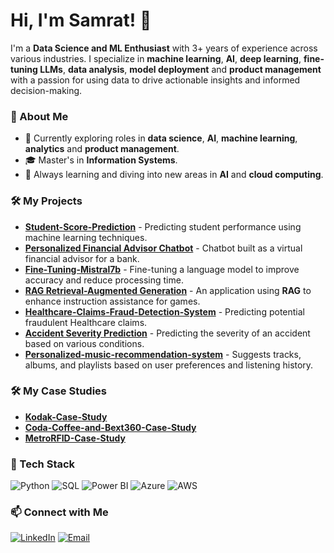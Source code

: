 # Hi, I'm Samrat! 👋

I'm a **Data Science and ML Enthusiast** with 3+ years of experience across various industries. I specialize in **machine learning**, **AI**, **deep learning**, **fine-tuning LLMs**, **data analysis**, **model deployment** and **product management** with a passion for using data to drive actionable insights and informed decision-making.

### 🔹 About Me 
- 💼 Currently exploring roles in **data science**, **AI**, **machine learning**, **analytics** and **product management**.
- 🎓 Master's in **Information Systems**.
- 🌱 Always learning and diving into new areas in **AI** and **cloud computing**. 

### 🛠️ My Projects
- **[Student-Score-Prediction](https://github.com/Samrat-byte/Student-Score-Prediction)** - Predicting student performance using machine learning techniques.
- **[Personalized Financial Advisor Chatbot](https://github.com/Samrat-byte/Personalized-Financial-Advisor-Chatbot)** - Chatbot built as a virtual financial advisor for a bank.
- **[Fine-Tuning-Mistral7b](https://github.com/Samrat-byte/Fine-Tuning-Mistral7b)** - Fine-tuning a language model to improve accuracy and reduce processing time.
- **[RAG Retrieval-Augmented Generation](https://github.com/Samrat-byte/RAG-Retrieval-Augmented-Generation---Powered-Game-Instruction-Assistant)** - An application using **RAG** to enhance instruction assistance for games.
- **[Healthcare-Claims-Fraud-Detection-System](https://github.com/Samrat-byte/Healthcare-Claims-Fraud-Detection-System)** - Predicting potential fraudulent Healthcare claims.
- **[Accident Severity Prediction](https://github.com/Samrat-byte/Accident-Severity-Prediction)** - Predicting the severity of an accident based on various conditions. 
- **[Personalized-music-recommendation-system](https://github.com/Samrat-byte/Personalized-music-recommendation-system)** - Suggests tracks, albums, and playlists based on user preferences and listening history.

### 🛠️ My Case Studies
- **[Kodak-Case-Study](https://github.com/Samrat-byte/Kodak-Case-Study)**
- **[Coda-Coffee-and-Bext360-Case-Study](https://github.com/Samrat-byte/Coda-Coffee-and-Bext360-Case-Study)**
- **[MetroRFID-Case-Study](https://github.com/Samrat-byte/MetroRFID-Case-Study)**

### 🧰 Tech Stack
![Python](https://img.shields.io/badge/-Python-3776AB?style=flat&logo=python&logoColor=white)
![SQL](https://img.shields.io/badge/-SQL-003B57?style=flat&logo=mysql&logoColor=white)
![Power BI](https://img.shields.io/badge/-Power%20BI-F2C811?style=flat&logo=power-bi&logoColor=black)
![Azure](https://img.shields.io/badge/-Azure-0078D4?style=flat&logo=microsoft-azure&logoColor=white)
![AWS](https://img.shields.io/badge/-AWS-FF9900?style=flat&logo=amazon-aws&logoColor=white)

### 📫 Connect with Me
[![LinkedIn](https://img.shields.io/badge/-LinkedIn-blue?style=flat&logo=Linkedin&logoColor=white)](https://www.linkedin.com/in/samrat-varun-jajula-a0320a16b/)
[![Email](https://img.shields.io/badge/-Email-red?style=flat&logo=gmail&logoColor=white)](mailto:sjajula@umd.edu)
